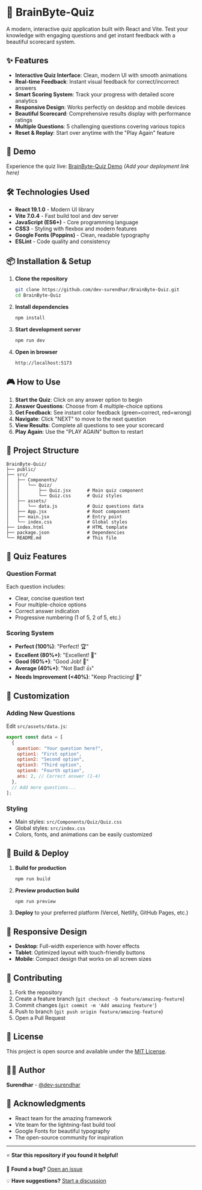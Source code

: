 # 🧠 BrainByte-Quiz

A modern, interactive quiz application built with React and Vite. Test your knowledge with engaging questions and get instant feedback with a beautiful scorecard system.

## ✨ Features

- **Interactive Quiz Interface**: Clean, modern UI with smooth animations
- **Real-time Feedback**: Instant visual feedback for correct/incorrect answers
- **Smart Scoring System**: Track your progress with detailed score analytics
- **Responsive Design**: Works perfectly on desktop and mobile devices
- **Beautiful Scorecard**: Comprehensive results display with performance ratings
- **Multiple Questions**: 5 challenging questions covering various topics
- **Reset & Replay**: Start over anytime with the "Play Again" feature

## 🚀 Demo

Experience the quiz live: [BrainByte-Quiz Demo](#) _(Add your deployment link here)_

## 🛠️ Technologies Used

- **React 19.1.0** - Modern UI library
- **Vite 7.0.4** - Fast build tool and dev server
- **JavaScript (ES6+)** - Core programming language
- **CSS3** - Styling with flexbox and modern features
- **Google Fonts (Poppins)** - Clean, readable typography
- **ESLint** - Code quality and consistency

## 📦 Installation & Setup

1. **Clone the repository**

   ```bash
   git clone https://github.com/dev-surendhar/BrainByte-Quiz.git
   cd BrainByte-Quiz
   ```

2. **Install dependencies**

   ```bash
   npm install
   ```

3. **Start development server**

   ```bash
   npm run dev
   ```

4. **Open in browser**
   ```
   http://localhost:5173
   ```

## 🎮 How to Use

1. **Start the Quiz**: Click on any answer option to begin
2. **Answer Questions**: Choose from 4 multiple-choice options
3. **Get Feedback**: See instant color feedback (green=correct, red=wrong)
4. **Navigate**: Click "NEXT" to move to the next question
5. **View Results**: Complete all questions to see your scorecard
6. **Play Again**: Use the "PLAY AGAIN" button to restart

## 📁 Project Structure

```
BrainByte-Quiz/
├── public/
├── src/
│   ├── Components/
│   │   └── Quiz/
│   │       ├── Quiz.jsx      # Main quiz component
│   │       └── Quiz.css      # Quiz styles
│   ├── assets/
│   │   └── data.js           # Quiz questions data
│   ├── App.jsx               # Root component
│   ├── main.jsx              # Entry point
│   └── index.css             # Global styles
├── index.html                # HTML template
├── package.json              # Dependencies
└── README.md                 # This file
```

## 🎯 Quiz Features

### Question Format

Each question includes:

- Clear, concise question text
- Four multiple-choice options
- Correct answer indication
- Progressive numbering (1 of 5, 2 of 5, etc.)

### Scoring System

- **Perfect (100%)**: "Perfect! 🏆"
- **Excellent (80%+)**: "Excellent! 🌟"
- **Good (60%+)**: "Good Job! 👏"
- **Average (40%+)**: "Not Bad! 👍"
- **Needs Improvement (<40%)**: "Keep Practicing! 💪"

## 🎨 Customization

### Adding New Questions

Edit `src/assets/data.js`:

```javascript
export const data = [
  {
    question: "Your question here?",
    option1: "First option",
    option2: "Second option",
    option3: "Third option",
    option4: "Fourth option",
    ans: 2, // Correct answer (1-4)
  },
  // Add more questions...
];
```

### Styling

- Main styles: `src/Components/Quiz/Quiz.css`
- Global styles: `src/index.css`
- Colors, fonts, and animations can be easily customized

## 🚀 Build & Deploy

1. **Build for production**

   ```bash
   npm run build
   ```

2. **Preview production build**

   ```bash
   npm run preview
   ```

3. **Deploy** to your preferred platform (Vercel, Netlify, GitHub Pages, etc.)

## 📱 Responsive Design

- **Desktop**: Full-width experience with hover effects
- **Tablet**: Optimized layout with touch-friendly buttons
- **Mobile**: Compact design that works on all screen sizes

## 🤝 Contributing

1. Fork the repository
2. Create a feature branch (`git checkout -b feature/amazing-feature`)
3. Commit changes (`git commit -m 'Add amazing feature'`)
4. Push to branch (`git push origin feature/amazing-feature`)
5. Open a Pull Request

## 📄 License

This project is open source and available under the [MIT License](LICENSE).

## 👨‍💻 Author

**Surendhar** - [@dev-surendhar](https://github.com/dev-surendhar)

## 🙏 Acknowledgments

- React team for the amazing framework
- Vite team for the lightning-fast build tool
- Google Fonts for beautiful typography
- The open-source community for inspiration

---

⭐ **Star this repository if you found it helpful!**

🐛 **Found a bug?** [Open an issue](https://github.com/dev-surendhar/BrainByte-Quiz/issues)

💡 **Have suggestions?** [Start a discussion](https://github.com/dev-surendhar/BrainByte-Quiz/discussions)
